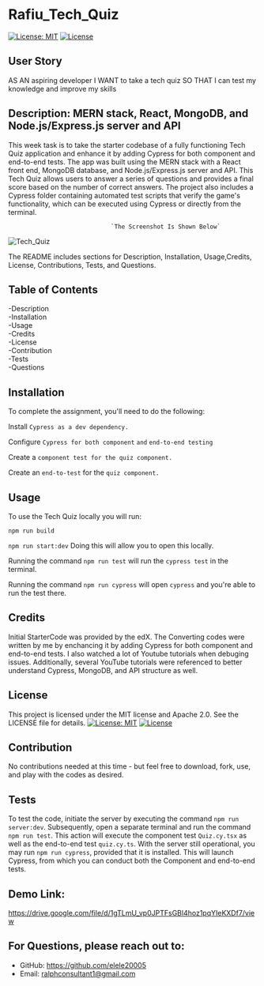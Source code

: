 # Rafiu_Tech_Quiz
[![License: MIT](https://img.shields.io/badge/License-MIT-yellow.svg)](https://opensource.org/licenses/MIT) 
[![License](https://img.shields.io/badge/License-Apache_2.0-blue.svg)](https://opensource.org/licenses/Apache-2.0) 

## User Story

AS AN aspiring developer
I WANT to take a tech quiz
SO THAT I can test my knowledge and improve my skills

## Description: MERN stack, React, MongoDB, and Node.js/Express.js server and API
This week task is to take the starter codebase of a fully functioning Tech Quiz application and enhance it by adding Cypress for both component and end-to-end tests. The app was built using the MERN stack with a React front end, MongoDB database, and Node.js/Express.js server and API. This Tech Quiz allows users to answer a series of questions and provides a final score based on the number of correct answers. The project also includes a Cypress folder containing automated test scripts that verify the game's functionality, which can be executed using Cypress or directly from the terminal.



                                 `The Screenshot Is Shown Below`
![Tech_Quiz](https://github.com/user-attachments/assets/951fd5d7-90f1-4338-9d30-7cd9e18637b6)







The README includes sections for Description, Installation, Usage,Credits, License, Contributions, Tests, and Questions.   


## Table of Contents

-Description     
-Installation      
-Usage     
-Credits    
-License         
-Contribution       
-Tests         
-Questions

## Installation
To complete the assignment, you'll need to do the following:

Install `Cypress as a dev dependency.`

Configure `Cypress for both component` `and` `end-to-end testing`

Create a `component test for the quiz component.`

Create an `end-to-test` for the `quiz component.`
 
## Usage
To use the Tech Quiz locally you will run:

`npm run build`

`npm run start:dev` Doing this will allow you to open this locally.

Running the command `npm run test` will run the `cypress test` in the terminal.

Running the command `npm run cypress` will open `cypress` and you're able to run the test there.

## Credits
Initial StarterCode was provided by the edX. The Converting codes were written by me by enchancing it by adding Cypress for both component and end-to-end tests. I also watched a lot of Youtube tutorials when debuging issues. Additionally, several YouTube tutorials were referenced to better understand Cypress, MongoDB, and  API structure as well. 

## License
This project is licensed under the MIT license and Apache 2.0. See the LICENSE file for details.
[![License: MIT](https://img.shields.io/badge/License-MIT-yellow.svg)](https://opensource.org/licenses/MIT)
[![License](https://img.shields.io/badge/License-Apache_2.0-blue.svg)](https://opensource.org/licenses/Apache-2.0)

## Contribution
No contributions needed at this time - but feel free to download, fork, use, and play with the codes as desired.

## Tests
To test the code, initiate the server by executing the command `npm run server:dev`. Subsequently, open a separate terminal and run the command `npm run test`. This action will execute the component test `Quiz.cy.tsx` as well as the end-to-end test `quiz.cy.ts`. With the server still operational, you may run `npm run cypress`, provided that it is installed. This will launch Cypress, from which you can conduct both the Component and end-to-end tests.

## Demo Link: 
[https://drive.google.com/file/d/1gTLmU_vp0JPTFsGBl4hoz1pqYIeKXDf7/view ](https://drive.google.com/file/d/1oeolqKGLFve3WOQd89syCsYKdFXQIlf4/view?usp=sharing)

## For Questions, please reach out to:
 
- GitHub: https://github.com/elele20005
- Email: ralphconsultant1@gmail.com 
